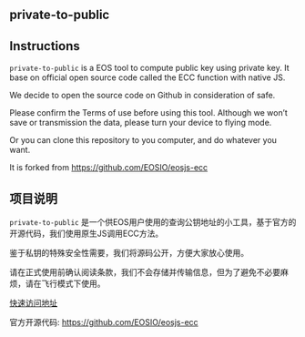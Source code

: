 ## private-to-public

## Instructions

`private-to-public` is a EOS tool to compute public key using private key. It base on official open source code called the ECC function with native JS.

We decide to open the source code on Github in consideration of safe.

Please confirm the Terms of use before using this tool. Although we won’t save or transmission the data, please turn your device to flying mode.

Or you can clone this repository to you computer, and do whatever you want.

It is forked from https://github.com/EOSIO/eosjs-ecc

## 项目说明

`private-to-public` 是一个供EOS用户使用的查询公钥地址的小工具，基于官方的开源代码，我们使用原生JS调用ECC方法。

鉴于私钥的特殊安全性需要，我们将源码公开，方便大家放心使用。

请在正式使用前确认阅读条款，我们不会存储并传输信息，但为了避免不必要麻烦，请在飞行模式下使用。

[快速访问地址](https://meet-one.github.io/private-to-public/index.html)

官方开源代码: https://github.com/EOSIO/eosjs-ecc
